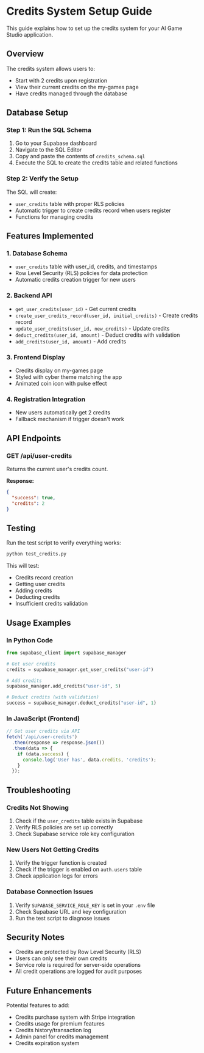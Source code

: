 # Credits System Setup Guide

This guide explains how to set up the credits system for your AI Game Studio application.

## Overview

The credits system allows users to:
- Start with 2 credits upon registration
- View their current credits on the my-games page
- Have credits managed through the database

## Database Setup

### Step 1: Run the SQL Schema

1. Go to your Supabase dashboard
2. Navigate to the SQL Editor
3. Copy and paste the contents of `credits_schema.sql`
4. Execute the SQL to create the credits table and related functions

### Step 2: Verify the Setup

The SQL will create:
- `user_credits` table with proper RLS policies
- Automatic trigger to create credits record when users register
- Functions for managing credits

## Features Implemented

### 1. Database Schema
- `user_credits` table with user_id, credits, and timestamps
- Row Level Security (RLS) policies for data protection
- Automatic credits creation trigger for new users

### 2. Backend API
- `get_user_credits(user_id)` - Get current credits
- `create_user_credits_record(user_id, initial_credits)` - Create credits record
- `update_user_credits(user_id, new_credits)` - Update credits
- `deduct_credits(user_id, amount)` - Deduct credits with validation
- `add_credits(user_id, amount)` - Add credits

### 3. Frontend Display
- Credits display on my-games page
- Styled with cyber theme matching the app
- Animated coin icon with pulse effect

### 4. Registration Integration
- New users automatically get 2 credits
- Fallback mechanism if trigger doesn't work

## API Endpoints

### GET /api/user-credits
Returns the current user's credits count.

**Response:**
```json
{
  "success": true,
  "credits": 2
}
```

## Testing

Run the test script to verify everything works:

```bash
python test_credits.py
```

This will test:
- Credits record creation
- Getting user credits
- Adding credits
- Deducting credits
- Insufficient credits validation

## Usage Examples

### In Python Code
```python
from supabase_client import supabase_manager

# Get user credits
credits = supabase_manager.get_user_credits("user-id")

# Add credits
supabase_manager.add_credits("user-id", 5)

# Deduct credits (with validation)
success = supabase_manager.deduct_credits("user-id", 1)
```

### In JavaScript (Frontend)
```javascript
// Get user credits via API
fetch('/api/user-credits')
  .then(response => response.json())
  .then(data => {
    if (data.success) {
      console.log('User has', data.credits, 'credits');
    }
  });
```

## Troubleshooting

### Credits Not Showing
1. Check if the `user_credits` table exists in Supabase
2. Verify RLS policies are set up correctly
3. Check Supabase service role key configuration

### New Users Not Getting Credits
1. Verify the trigger function is created
2. Check if the trigger is enabled on `auth.users` table
3. Check application logs for errors

### Database Connection Issues
1. Verify `SUPABASE_SERVICE_ROLE_KEY` is set in your `.env` file
2. Check Supabase URL and key configuration
3. Run the test script to diagnose issues

## Security Notes

- Credits are protected by Row Level Security (RLS)
- Users can only see their own credits
- Service role is required for server-side operations
- All credit operations are logged for audit purposes

## Future Enhancements

Potential features to add:
- Credits purchase system with Stripe integration
- Credits usage for premium features
- Credits history/transaction log
- Admin panel for credits management
- Credits expiration system
